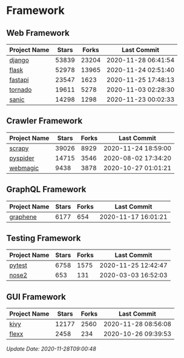 # Framework

## Web Framework
| Project Name | Stars | Forks | Last Commit |
| ------------ | ----- | ----- | ----------- |
| [django](https://github.com/django/django) | 53839 | 23204 | 2020-11-28 06:41:54 |
| [flask](https://github.com/pallets/flask) | 52978 | 13965 | 2020-11-24 02:51:40 |
| [fastapi](https://github.com/tiangolo/fastapi) | 23547 | 1623 | 2020-11-25 17:48:13 |
| [tornado](https://github.com/tornadoweb/tornado) | 19611 | 5278 | 2020-11-03 02:28:30 |
| [sanic](https://github.com/huge-success/sanic) | 14298 | 1298 | 2020-11-23 00:02:33 |

## Crawler Framework
| Project Name | Stars | Forks | Last Commit |
| ------------ | ----- | ----- | ----------- |
| [scrapy](https://github.com/scrapy/scrapy) | 39026 | 8929 | 2020-11-24 18:59:00 |
| [pyspider](https://github.com/binux/pyspider) | 14715 | 3546 | 2020-08-02 17:34:20 |
| [webmagic](https://github.com/code4craft/webmagic) | 9438 | 3878 | 2020-10-27 01:01:21 |

## GraphQL Framework
| Project Name | Stars | Forks | Last Commit |
| ------------ | ----- | ----- | ----------- |
| [graphene](https://github.com/graphql-python/graphene) | 6177 | 654 | 2020-11-17 16:01:21 |

## Testing Framework
| Project Name | Stars | Forks | Last Commit |
| ------------ | ----- | ----- | ----------- |
| [pytest](https://github.com/pytest-dev/pytest) | 6758 | 1575 | 2020-11-25 12:42:47 |
| [nose2](https://github.com/nose-devs/nose2) | 653 | 131 | 2020-03-03 16:52:03 |

## GUI Framework
| Project Name | Stars | Forks | Last Commit |
| ------------ | ----- | ----- | ----------- |
| [kivy](https://github.com/kivy/kivy) | 12177 | 2560 | 2020-11-28 08:56:08 |
| [flexx](https://github.com/flexxui/flexx) | 2458 | 234 | 2020-10-26 09:39:53 |

*Update Date: 2020-11-28T09:00:48*